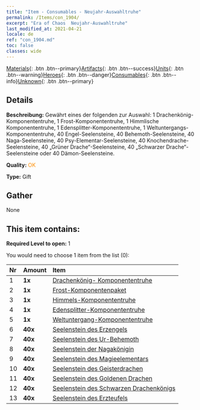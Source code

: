 ```yaml
---
title: "Item - Consumables - Neujahr-Auswahltruhe"
permalink: /Items/con_1904/
excerpt: "Era of Chaos  Neujahr-Auswahltruhe"
last_modified_at: 2021-04-21
locale: de
ref: "con_1904.md"
toc: false
classes: wide
---
```

 [Materials](/de/Items/){: .btn .btn--primary}[Artifacts](/de/Items/Artifacts/){: .btn .btn--success}[Units](/de/Items/Units/){: .btn .btn--warning}[Heroes](/de/Items/Heroes/){: .btn .btn--danger}[Consumables](/de/Items/Consumables/){: .btn .btn--info}[Unknown](/de/Items/Unknown/){: .btn .btn--primary}

## Details
 **Beschreibung:** Gewährt eines der folgenden zur Auswahl: 1 Drachenkönig-Komponententruhe, 1 Frost-Komponententruhe, 1 Himmlische Komponententruhe, 1 Edensplitter-Komponententruhe, 1 Weltuntergangs-Komponententruhe, 40 Engel-Seelensteine, 40 Behemoth-Seelensteine, 40 Naga-Seelensteine, 40 Psy-Elementar-Seelensteine, 40 Knochendrache-Seelensteine, 40 „Grüner Drache“-Seelensteine, 40 „Schwarzer Drache“-Seelensteine oder 40 Dämon-Seelensteine.

 **Quality:** <span style="color: #FF8C00">OK</span>

 **Type:** Gift

## Gather

  None

## This item contains:

 **Required Level to open:** 1

 You would need to choose 1 item from the list (0):

  | Nr | Amount |     Item    |
  |:---|:-------|:------------|
  | 1 |  **1x** | [Drachenkönig- Komponententruhe](/de/Items/con_1348/) |  | 
  | 2 |  **1x** | [Frost-Komponentenpaket](/de/Items/con_1352/) |  | 
  | 3 |  **1x** | [Himmels-Komponententruhe](/de/Items/con_1354/) |  | 
  | 4 |  **1x** | [Edensplitter-Komponententruhe](/de/Items/con_1864/) |  | 
  | 5 |  **1x** | [Weltuntergang-Komponententruhe](/de/Items/con_1360/) |  | 
  | 6 |  **40x** | [Seelenstein des Erzengels](/de/Items/unt_288/) |  | 
  | 7 |  **40x** | [Seelenstein des Ur-Behemoth](/de/Items/unt_311/) |  | 
  | 8 |  **40x** | [Seelenstein der Nagakönigin](/de/Items/unt_325/) |  | 
  | 9 |  **40x** | [Seelenstein des Magieelementars](/de/Items/unt_347/) |  | 
  | 10 |  **40x** | [Seelenstein des Geisterdrachen](/de/Items/unt_303/) |  | 
  | 11 |  **40x** | [Seelenstein des Goldenen Drachen](/de/Items/unt_295/) |  | 
  | 12 |  **40x** | [Seelenstein des Schwarzen Drachenkönigs](/de/Items/unt_334/) |  | 
  | 13 |  **40x** | [Seelenstein des Erzteufels](/de/Items/unt_318/) |  | 
